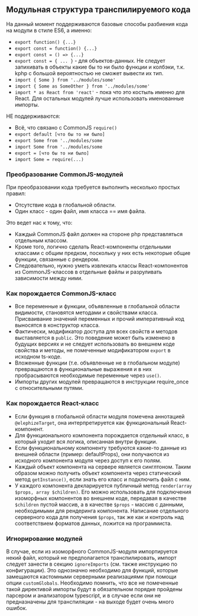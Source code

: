 ## Модульная структура транспилируемого кода

На данный момент поддерживаются базовые способы разбиения кода на модули в стиле ES6, а именно:
- `export function() {...}`
- `export const = function() {...}`
- `export const = () => {...}`
- `export const = { ... }` - для объектов-данных. Не следует запихивать в объекты какие бы то ни было функции и колбэки, т.к. kphp с большой вероятностью не сможет вывести их тип.
- `import { Some } from '../modules/some'`
- `import { Some as SomeOther } from '../modules/some'`
- `import * as React from 'react'` - пока что это костыль именно для React. Для остальных модулей лучше использовать именованные импорты.

НЕ поддерживаются:
- Всё, что связано с CommonJS `require()`
- `export default [что бы то ни было]`
- `export Some from '../modules/some`
- `import Some from '../modules/some`
- `export = [что бы то ни было]`
- `import Some = require(...)`

### Преобразование CommonJS-модулей

При преобразовании кода требуется выполнить несколько простых правил:
- Отсутствие кода в глобальной области.
- Один класс - один файл, имя класса == имя файла.

Это ведет нас к тому, что:
- Каждый CommonJS файл должен на стороне php представляться отдельным классом. 
- Кроме того, логично сделать React-компоненты отдельными классами с общим предком, поскольку у них есть некоторые общие функции, связанные с рендером.
- Следовательно, нужно уметь извлекать классы React-компонентов из CommonJS-классов в отдельные файлы и разруливать зависимости между ними.

### Как порождается CommonJS-класс

- Все переменные и функции, объявленные в глобальной области видимости, становятся методами и свойствами класса. Присваивание значений переменных и прочий императивный код выносятся в конструктор класса.
- Фактически, модификатор доступа для всех свойств и методов выставляется в `public`. Это поведение может быть изменено в будущих версиях и не следует использовать во внешнем коде свойства и методы, не помеченные модификатором `export` в исходном ts-коде.
- Вложенные функции (т.е. объявленные не в глобальном модуле) превращаются в функциональные выражения и в них пробрасываются необходимые переменные через `use()`.
- Импорты других модулей превращаются в инструкции require_once с относительными путями.

### Как порождается React-класс

- Если функция в глобальной области модуля помечена аннотацией `@elephizeTarget`, она интерпретируется как функциональный React-компонент.
- Для функционального компонента порождается отдельный класс, в который уходит вся логика, описанная внутри функции.
- Если функциональному компоненту требуются какие-то данные из внешней области (пример: defaultProps), они получаются из исходного компонента модуля через доступ к его полям.
- Каждый объект компонента на сервере является синглтоном. Таким образом можно получить объект компонента через статический метод `getInstance()`, если знать его класс и подключить файл с ним. 
- У каждого компонента декларируется публичный метод `render(array $props, array $children)`. Его можно использовать для подключения изоморфных компонентов во внешнем коде, передавая в качестве `$children` пустой массив, а в качестве `$props` - массив с данными, необходимыми для рендеринга компонента. Написание отдельного серверного кода для получения `$props`, так же как и контроль над соответствием форматов данных, ложится на программиста. 

### Игнорирование модулей

В случае, если из изоморфного CommonJS-модуля импортируется некий файл, который не предполагается транспилировать, импорт следует занести в секцию `ignoreImports` (см. также инструкцию по конфигурации). Это однозначно необходимо для функций, которые замещаются кастомными серверными реализациями при помощи опции `customGlobals`. Необходимо помнить, что все не помеченные такой директивой импорты будут в обязательном порядке пройдены парсером и анализатором typescript, и в случае если они не предназначены для транспиляции - на выходе будет очень много ошибок.

